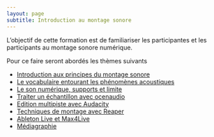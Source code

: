 ```yaml
---
layout: page
subtitle: Introduction au montage sonore
---
```

L’objectif de cette formation est de familiariser les participantes et les participants au montage sonore numérique.

Pour ce faire seront abordés les thèmes suivants


* [Introduction aux principes du montage sonore](pages/contenu/intro.html)
* [Le vocabulaire entourant les phénomènes acoustiques](pages/contenu/vocabulaire.html)
* [Le son numérique, supports et limite](pages/contenu/sonNumerique.html)
* [Traiter un échantillon avec ocenaudio](pages/contenu/ocenaudio.html)
* [Edition multipiste avec Audacity](pages/contenu/audacity.html)
* [Techniques de montage avec Reaper](pages/contenu/reaper.html)
* [Ableton Live et Max4Live](pages/contenu/m4l.html)
* [Médiagraphie](pages/contenu/mediagraphie.html)
